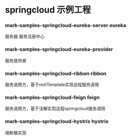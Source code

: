 # springcloud 示例工程

### mark-samples-springcloud-eureka-server eureka 
服务器 服务注册中心

### mark-samples-springcloud-eureka-provider 
服务提供者

### mark-samples-springcloud-ribbon ribbon 
服务调用方，基于restTemplate实现远程服务调用

### mark-samples-springcloud-feign feign 
服务调用方，基于注解实现远程springcloud服务调用

### mark-samples-springcloud-hystrix hystrix 
熔断器实现
